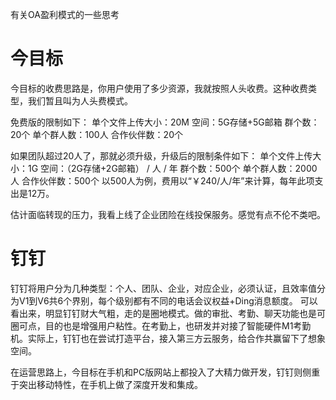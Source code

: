 有关OA盈利模式的一些思考

# 今目标
今目标的收费思路是，你用户使用了多少资源，我就按照人头收费。这种收费类型，我们暂且叫为人头费模式。

免费版的限制如下：
单个文件上传大小：20M
空间：5G存储+5G邮箱
群个数：20个
单个群人数：100人
合作伙伴数：20个

如果团队超过20人了，那就必须升级，升级后的限制条件如下：
单个文件上传大小：1G
空间：（2G存储+2G邮箱） / 人 / 年
群个数：500个
单个群人数：2000人
合作伙伴数：500个
以500人为例，费用以“￥240/人/年”来计算，每年此项支出是12万。

估计面临转现的压力，我看上线了企业团险在线投保服务。感觉有点不伦不类吧。

# 钉钉
钉钉将用户分为几种类型：个人、团队、企业，对应企业，必须认证，且效率值分为V1到V6共6个界别，每个级别都有不同的电话会议权益+Ding消息额度。
可以看出来，明显钉钉财大气粗，走的是圈地模式。做的审批、考勤、聊天功能也是可圈可点，目的也是增强用户粘性。在考勤上，也研发并对接了智能硬件M1考勤机。实际上，钉钉也在尝试打造平台，接入第三方云服务，给合作共赢留下了想象空间。

在运营思路上，今目标在手机和PC版网站上都投入了大精力做开发，钉钉则侧重于突出移动特性，在手机上做了深度开发和集成。
